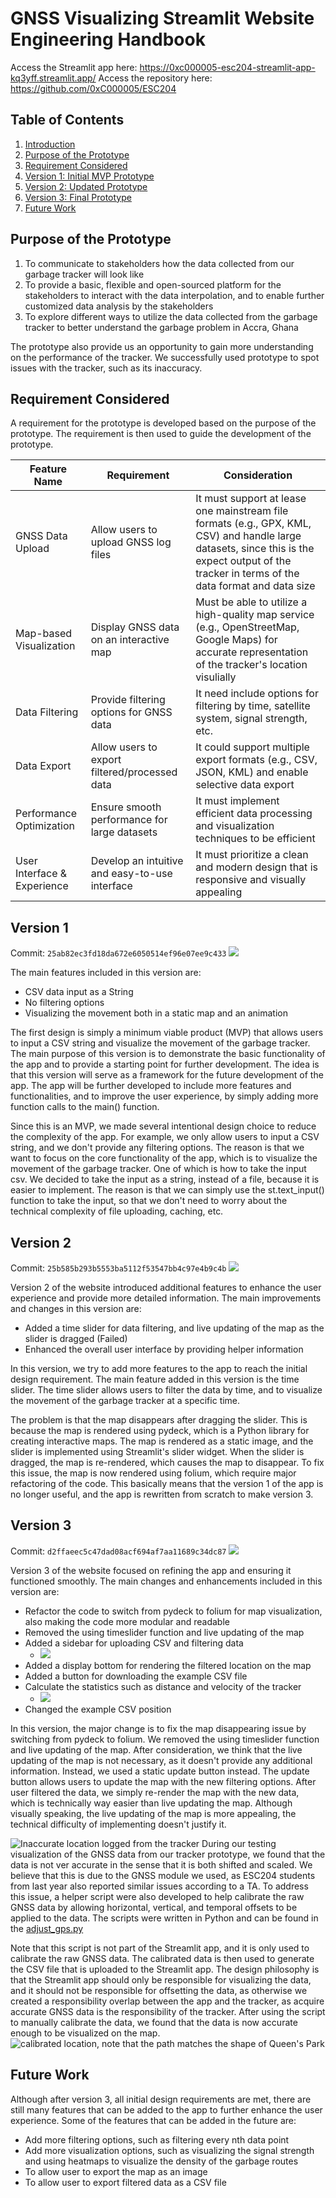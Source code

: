# GNSS Visualizing Streamlit Website Engineering Handbook

Access the Streamlit app here: https://0xc000005-esc204-streamlit-app-kq3yff.streamlit.app/
Access the repository here: https://github.com/0xC000005/ESC204

## Table of Contents
1. [Introduction](#introduction)
2. [Purpose of the Prototype](#purpose-of-the-prototype)
3. [Requirement Considered](#requirement-considered)
4. [Version 1: Initial MVP Prototype](#Version-1)
5. [Version 2: Updated Prototype](#Version-2)
6. [Version 3: Final Prototype](#Version-3)
7. [Future Work](#future-work)

## Purpose of the Prototype
1. To communicate to stakeholders how the data collected from our garbage tracker will look like
2. To provide a basic, flexible and open-sourced platform for the stakeholders to interact with the data interpolation, and to enable further customized data analysis by the stakeholders
3. To explore different ways to utilize the data collected from the garbage tracker to better understand the garbage problem in Accra, Ghana

The prototype also provide us an opportunity to gain more understanding on the performance of the tracker. We successfully used prototype to spot issues with the tracker, such as its inaccuracy.

## Requirement Considered

A requirement for the prototype is developed based on the purpose of the prototype. The requirement is then used to guide the development of the prototype.

| Feature Name               | Requirement                                      | Consideration                                                                                                                                                                                  |
|----------------------------|--------------------------------------------------|------------------------------------------------------------------------------------------------------------------------------------------------------------------------------------------------|
| GNSS Data Upload           | Allow users to upload GNSS log files             | It must support at lease one mainstream file formats (e.g., GPX, KML, CSV) and handle large datasets, since this is the expect output of the tracker in terms of the data format and data size |
| Map-based Visualization    | Display GNSS data on an interactive map          | Must be able to utilize a high-quality map service (e.g., OpenStreetMap, Google Maps) for accurate representation of the tracker's location visulially                                         |
| Data Filtering             | Provide filtering options for GNSS data          | It need include options for filtering by time, satellite system, signal strength, etc.                                                                                                         |
| Data Export                | Allow users to export filtered/processed data    | It could support multiple export formats (e.g., CSV, JSON, KML) and enable selective data export                                                                                               |
| Performance Optimization   | Ensure smooth performance for large datasets     | It must implement efficient data processing and visualization techniques to be efficient                                                                                                       |
| User Interface & Experience | Develop an intuitive and easy-to-use interface   | It must prioritize a clean and modern design that is responsive and visually appealing                                                                                                         |



## Version 1
Commit: `25ab82ec3fd18da672e6050514ef96e07ee9c433`
![](https://raw.githubusercontent.com/0xC000005/ESC204/main/handbook/img_1.png)

The main features included in this version are:

- CSV data input as a String
- No filtering options
- Visualizing the movement both in a static map and an animation

The first design is simply a minimum viable product (MVP) that allows users to input a CSV string and visualize the movement of the garbage tracker. The main purpose of this version is to demonstrate the basic functionality of the app and to provide a starting point for further development. 
The idea is that this version will serve as a framework for the future development of the app. The app will be further developed to include more features and functionalities, and to improve the user experience, by simply adding more function calls to the main() function.

Since this is an MVP, we made several intentional design choice to reduce the complexity of the app. For example, we only allow users to input a CSV string, and we don't provide any filtering options. The reason is that we want to focus on the core functionality of the app, which is to visualize the movement of the garbage tracker. One of which is how to take the input csv. We decided to take the input as a string, instead of a file, because it is easier to implement. The reason is that we can simply use the st.text_input() function to take the input, so that we don't need to worry about the technical complexity of file uploading, caching, etc.

## Version 2
Commit: `25b585b293b5553ba5112f53547bb4c97e4b9c4b`
![](https://raw.githubusercontent.com/0xC000005/ESC204/main/handbook/img_2.png)

Version 2 of the website introduced additional features to enhance the user experience and provide more detailed information. The main improvements and changes in this version are:

- Added a time slider for data filtering, and live updating of the map as the slider is dragged (Failed)
- Enhanced the overall user interface by providing helper information 

In this version, we try to add more features to the app to reach the initial design requirement. The main feature added in this version is the time slider. The time slider allows users to filter the data by time, and to visualize the movement of the garbage tracker at a specific time.

The problem is that the map disappears after dragging the slider. This is because the map is rendered using pydeck, which is a Python library for creating interactive maps. The map is rendered as a static image, and the slider is implemented using Streamlit's slider widget. When the slider is dragged, the map is re-rendered, which causes the map to disappear. 
To fix this issue, the map is now rendered using folium, which require major refactoring of the code. This basically means that the version 1 of the app is no longer useful, and the app is rewritten from scratch to make version 3. 

## Version 3
Commit: `d2ffaeec5c47dad08acf694af7aa11689c34dc87`
![](https://raw.githubusercontent.com/0xC000005/ESC204/main/handbook/img_3.PNG)


Version 3 of the website focused on refining the app and ensuring it functioned smoothly. The main changes and enhancements included in this version are:

- Refactor the code to switch from pydeck to folium for map visualization, also making the code more modular and readable
- Removed the using timeslider function and live updating of the map
- Added a sidebar for uploading CSV and filtering data
  - ![](https://raw.githubusercontent.com/0xC000005/ESC204/main/handbook/img_4.PNG)
- Added a display bottom for rendering the filtered location on the map
- Added a button for downloading the example CSV file
- Calculate the statistics such as distance and velocity of the tracker
  - ![](https://raw.githubusercontent.com/0xC000005/ESC204/main/handbook/img_5.PNG)
- Changed the example CSV position

In this version, the major change is to fix the map disappearing issue by switching from pydeck to folium. We removed the using timeslider function and live updating of the map. After consideration, we think that the live updating of the map is not necessary, as it doesn't provide any additional information. Instead, we used a static update button instead. The update button allows users to update the map with the new filtering options. After user filtered the data, we simply re-render the map with the new data, which is technically way easier than live updating the map. Although visually speaking, the live updating of the map is more appealing, the technical difficulty of implementing doesn't justify it.

![Inaccurate location logged from the tracker](https://raw.githubusercontent.com/0xC000005/ESC204/main/handbook/img_6.PNG)
During our testing visualization of the GNSS data from our tracker prototype, we found that the data is not ver accurate in the sense that it is both shifted and scaled. 
We believe that this is due to the GNSS module we used, as ESC204 students from last year also reported similar issues according to a TA. To address this issue, a helper script were also developed to help calibrate the raw GNSS data by allowing horizontal, vertical, and temporal offsets to be applied to the data. The scripts were written in Python and can be found in the [adjust_gps.py](https://github.com/0xC000005/ESC204/blob/main/adjust_gps.py)

Note that this script is not part of the Streamlit app, and it is only used to calibrate the raw GNSS data. The calibrated data is then used to generate the CSV file that is uploaded to the Streamlit app. The design philosophy is that the Streamlit app should only be responsible for visualizing the data, and it should not be responsible for offsetting the data, as otherwise we created a responsibility overlap between the app and the tracker, as acquire accurate GNSS data is the responsibility of the tracker.
After using the script to manually calibrate the data, we found that the data is now accurate enough to be visualized on the map. 
![calibrated location, note that the path matches the shape of Queen's Park](https://raw.githubusercontent.com/0xC000005/ESC204/main/handbook/img_7.PNG)

## Future Work

Although after version 3, all initial design requirements are met, there are still many features that can be added to the app to further enhance the user experience. Some of the features that can be added in the future are:
- Add more filtering options, such as filtering every nth data point
- Add more visualization options, such as visualizing the signal strength and using heatmaps to visualize the density of the garbage routes
- To allow user to export the map as an image
- To allow user to export filtered data as a CSV file



